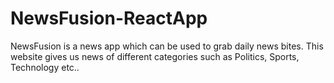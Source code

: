 # NewsFusion-ReactApp
NewsFusion is a news app which can be used to grab daily news bites. This website gives us news of different categories such as Politics, Sports, Technology etc..

